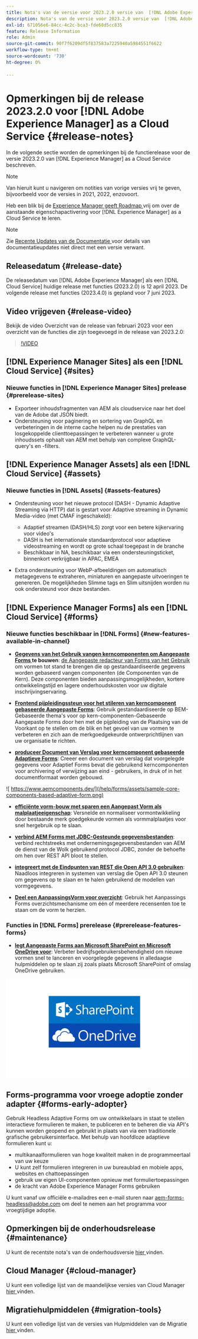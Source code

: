 ```yaml
---
title: Nota's van de versie voor 2023.2.0 versie van  [!DNL Adobe Experience Manager]  as a Cloud Service.
description: Nota's van de versie voor 2023.2.0 versie van  [!DNL Adobe Experience Manager]  as a Cloud Service.
exl-id: 671056e6-84cc-4c2c-bca3-fde68d5cc835
feature: Release Information
role: Admin
source-git-commit: 90f7f6209df5f837583a7225940a5984551f6622
workflow-type: tm+mt
source-wordcount: '730'
ht-degree: 0%

---
```


# Opmerkingen bij de release 2023.2.0 voor [!DNL Adobe Experience Manager] as a Cloud Service {#release-notes}

In de volgende sectie worden de opmerkingen bij de functierelease voor de versie 2023.2.0 van [!DNL Experience Manager] as a Cloud Service beschreven.

>[!NOTE]
>
>Van hieruit kunt u navigeren om notities van vorige versies vrij te geven, bijvoorbeeld voor de versies in 2021, 2022, enzovoort.
>
>Heb een blik bij de [ Experience Manager geeft Roadmap ](https://experienceleague.adobe.com/docs/experience-manager-release-information/aem-release-updates/update-releases-roadmap.html) vrij om over de aanstaande eigenschapactivering voor [!DNL Experience Manager] as a Cloud Service te leren.

>[!NOTE]
>
>Zie [ Recente Updates van de Documentatie ](https://experienceleague.adobe.com/docs/experience-manager-release-information/aem-release-updates/doc-updates/documentation-updates.html) voor details van documentatieupdates niet direct met een versie verwant.

## Releasedatum {#release-date}

De releasedatum van [!DNL Adobe Experience Manager] als een [!DNL Cloud Service] huidige release met functies (2023.2.0) is 12 april 2023. De volgende release met functies (2023.4.0) is gepland voor 7 juni 2023.

## Video vrijgeven {#release-video}

Bekijk de video Overzicht van de release van februari 2023 voor een overzicht van de functies die zijn toegevoegd in de release van 2023.2.0:

>[!VIDEO](https://video.tv.adobe.com/v/3416885/?quality=12)

## [!DNL Experience Manager Sites] als een [!DNL Cloud Service] {#sites}

### Nieuwe functies in [!DNL Experience Manager Sites] prelease {#prerelease-sites}

* Exporteer inhoudsfragmenten van AEM als cloudservice naar het doel van de Adobe dat JSON biedt.
* Ondersteuning voor paginering en sortering van GraphQL en verbeteringen in de interne cache helpen nu de prestaties van losgekoppelde clienttoepassingen te verbeteren wanneer u grote inhoudssets ophaalt van AEM met behulp van complexe GraphQL-query&#39;s en -filters.

## [!DNL Experience Manager Assets] als een [!DNL Cloud Service] {#assets}

### Nieuwe functies in [!DNL Assets] {#assets-features}

* Ondersteuning voor het nieuwe protocol (DASH - Dynamic Adaptive Streaming via HTTP) dat is gestart voor Adaptive streaming in Dynamic Media-video (met CMAF ingeschakeld):
   * Adaptief streamen (DASH/HLS) zorgt voor een betere kijkervaring voor video&#39;s
   * DASH is het internationale standaardprotocol voor adaptieve videostreaming en wordt op grote schaal toegepast in de branche
   * Beschikbaar in NA, beschikbaar via een ondersteuningsticket, binnenkort verkrijgbaar in APAC, EMEA

* Extra ondersteuning voor WebP-afbeeldingen om automatisch metagegevens te extraheren, miniaturen en aangepaste uitvoeringen te genereren. De mogelijkheden Slimme tags en Slim uitsnijden worden nu ook ondersteund voor deze bestanden.

## [!DNL Experience Manager Forms] als een [!DNL Cloud Service] {#forms}

### Nieuwe functies beschikbaar in [!DNL Forms] {#new-features-available-in-channel}

* **[Gegevens van het Gebruik vangen kerncomponenten om Aangepaste Forms ](https://experienceleague.adobe.com/docs/experience-manager-core-components/using/adaptive-forms/introduction.html) te bouwen**: [ de Aangepaste redacteur van Forms van het Gebruik ](/help/forms/creating-adaptive-form-core-components.md) om vormen tot stand te brengen die op gestandaardiseerde gegevens worden gebaseerd vangen componenten (de Componenten van de Kern). Deze componenten bieden aanpassingsmogelijkheden, kortere ontwikkelingstijd en lagere onderhoudskosten voor uw digitale inschrijvingservaring.

* **[Frontend pijpleidingssteun voor het stileren van kerncomponent gebaseerde Aangepaste Forms](/help/forms/using-themes-in-core-components.md)**: Gebruik gestandaardiseerde op BEM-Gebaseerde thema&#39;s voor op kern-componenten-Gebaseerde Aangepaste Forms door hen met de pijpleiding van de Plaatsing van de Voorkant op te stellen om de blik en het gevoel van uw vormen te verbeteren en zich aan de merkgoedgekeurde ontwerprichtlijnen van uw organisatie te richten.

* **[produceer Document van Verslag voor kerncomponent gebaseerde Adaptieve Forms](/help/forms/generate-document-of-record-core-components.md)**: Creeer een document van verslag dat voorgelegde gegevens voor Adaptief Forms bevat die gebruikend kerncomponenten voor archivering of verwijzing aan eind - gebruikers, in druk of in het documentformaat worden gebouwd.

![ https://www.aemcomponents.dev/](/help/forms/assets/sample-core-components-based-adaptive-form.png)

* **[efficiënte vorm-bouw met sparen een Aangepast Vorm als malplaatjeeigenschap](/help/forms/template-editor.md#save-an-adaptive-form-as-template-saving-adaptive-form-as-template)**: Versnelde en normaliseer vormontwikkeling door bestaande merk goedgekeurde vormen als vormmalplaatjes voor snel hergebruik op te slaan.

* **[verbind AEM Forms met JDBC-Gesteunde gegevensbestanden](/help/forms/configure-data-sources.md#configure-relational-database-configure-relational-database)**: verbind rechtstreeks met ondernemingsgegevensbestanden van AEM de dienst van de Wolk gebruikend protocol JDBC, zonder de behoefte om hen over REST API bloot te stellen.

* **[integreert met de Eindpunten van REST die Open API 3.0 gebruiken](/help/forms/configure-data-sources.md#configure-restful-services-open-api-specification-version-20-configure-restful-services-swagger-version30)**: Naadloos integreren in systemen van verslag die Open API 3.0 steunen om gegevens op te slaan en te halen gebruikend de modellen van vormgegevens.

* **[Deel een AanpassingsVorm voor overzicht](/help/forms/create-reviews-forms.md)**: Gebruik het Aanpassings Forms overzichtsmechanisme om één of meerdere recensenten toe te staan om de vorm te herzien.


### Functies in [!DNL Forms] prerelease {#prerelease-features-forms}

* **[legt Aangepaste Forms aan Microsoft SharePoint en Microsoft OneDrive voor](/help/forms/configuring-submit-actions.md)**: Verbeter bedrijfsgebruikersbehendigheid om nieuwe vormen snel te lanceren en voorgelegde gegevens in alledaagse hulpmiddelen op te slaan zij zoals plaats Microsoft SharePoint of omslag OneDrive gebruiken.

![ legt Aangepaste Forms aan Microsoft SharePoint en Microsoft OneDrive voor ](/help/forms/assets/onedrive-and-sharepoint.jpg)


## Forms-programma voor vroege adoptie zonder adapter {#forms-early-adopter}

Gebruik Headless Adaptive Forms om uw ontwikkelaars in staat te stellen interactieve formulieren te maken, te publiceren en te beheren die via API&#39;s kunnen worden geopend en gebruikt in plaats van via een traditionele grafische gebruikersinterface. Met behulp van hoofdloze adaptieve formulieren kunt u:

* multikanaalformulieren van hoge kwaliteit maken in de programmeertaal van uw keuze
* U kunt zelf formulieren integreren in uw bureaublad en mobiele apps, websites en chattoepassingen
* gebruik uw eigen UI-componenten opnieuw met formuliertoepassingen
* de kracht van Adobe Experience Manager Forms gebruiken

U kunt vanaf uw officiële e-mailadres een e-mail sturen naar aem-forms-headless@adobe.com om deel te nemen aan het programma voor vroegtijdige adoptie.

## Opmerkingen bij de onderhoudsrelease {#maintenance}

U kunt de recentste nota&#39;s van de onderhoudsversie [ hier ](/help/release-notes/maintenance/latest.md) vinden.

## Cloud Manager {#cloud-manager}

U kunt een volledige lijst van de maandelijkse versies van Cloud Manager [ hier ](/help/implementing/cloud-manager/release-notes/current.md) vinden.

## Migratiehulpmiddelen {#migration-tools}

U kunt een volledige lijst van de versies van Hulpmiddelen van de Migratie [ hier ](/help/journey-migration/release-notes/release-notes-migration-tools-current.md) vinden.

